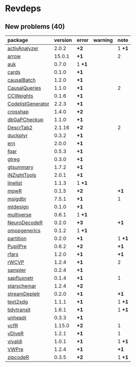 # Revdeps

## New problems (40)

|package           |version |error    |warning |note     |
|:-----------------|:-------|:--------|:-------|:--------|
|[activAnalyzer](problems.md#activanalyzer)|2.0.2   |__+2__   |        |1 __+1__ |
|[arrow](problems.md#arrow)|15.0.1  |__+1__   |        |2        |
|[auk](problems.md#auk)|0.7.0   |1 __+1__ |        |         |
|[cards](problems.md#cards)|0.1.0   |__+1__   |        |         |
|[causalBatch](problems.md#causalbatch)|1.2.0   |__+1__   |        |         |
|[CausalQueries](problems.md#causalqueries)|1.1.0   |__+1__   |        |2        |
|[CCWeights](problems.md#ccweights)|0.1.6   |__+1__   |        |         |
|[CodelistGenerator](problems.md#codelistgenerator)|2.2.3   |__+1__   |        |         |
|[crosshap](problems.md#crosshap)|1.4.0   |__+2__   |        |         |
|[dbGaPCheckup](problems.md#dbgapcheckup)|1.1.0   |__+1__   |        |         |
|[DescrTab2](problems.md#descrtab2)|2.1.16  |__+2__   |        |2        |
|[duckplyr](problems.md#duckplyr)|0.3.2   |__+1__   |        |         |
|[ern](problems.md#ern)|2.0.0   |__+1__   |        |         |
|[fqar](problems.md#fqar)|0.5.3   |__+1__   |        |         |
|[gtreg](problems.md#gtreg)|0.3.0   |__+1__   |        |         |
|[gtsummary](problems.md#gtsummary)|1.7.2   |__+1__   |        |         |
|[iNZightTools](problems.md#inzighttools)|2.0.1   |__+1__   |        |         |
|[linelist](problems.md#linelist)|1.1.3   |1 __+1__ |        |         |
|[mpwR](problems.md#mpwr)|0.1.5   |__+2__   |        |__+1__   |
|[msigdbr](problems.md#msigdbr)|7.5.1   |__+1__   |        |1        |
|[mtdesign](problems.md#mtdesign)|0.1.0   |__+1__   |        |         |
|[multiverse](problems.md#multiverse)|0.6.1   |1 __+1__ |        |         |
|[NeuroDecodeR](problems.md#neurodecoder)|0.2.0   |__+3__   |        |__+1__   |
|[omopgenerics](problems.md#omopgenerics)|0.1.2   |1 __+1__ |        |         |
|[partition](problems.md#partition)|0.2.0   |__+1__   |        |1 __+1__ |
|[PupilPre](problems.md#pupilpre)|0.6.2   |__+2__   |        |__+1__   |
|[rfars](problems.md#rfars)|1.2.0   |__+1__   |        |__+1__   |
|[rWCVP](problems.md#rwcvp)|1.2.4   |__+1__   |        |2        |
|[sampler](problems.md#sampler)|0.2.4   |__+1__   |        |         |
|[sapfluxnetr](problems.md#sapfluxnetr)|0.1.4   |__+1__   |        |1        |
|[starschemar](problems.md#starschemar)|1.2.4   |__+2__   |        |         |
|[streamDepletr](problems.md#streamdepletr)|0.2.0   |__+1__   |        |__+1__   |
|[text2sdg](problems.md#text2sdg)|1.1.1   |__+1__   |        |1 __+1__ |
|[tidytransit](problems.md#tidytransit)|1.6.1   |__+1__   |        |1 __+1__ |
|[unheadr](problems.md#unheadr)|0.3.3   |__+1__   |        |         |
|[vcfR](problems.md#vcfr)|1.15.0  |__+2__   |        |1        |
|[vDiveR](problems.md#vdiver)|1.2.1   |__+1__   |        |1        |
|[vivaldi](problems.md#vivaldi)|1.0.1   |__+1__   |        |1 __+1__ |
|[VWPre](problems.md#vwpre)|1.2.4   |__+1__   |        |__+1__   |
|[zipcodeR](problems.md#zipcoder)|0.3.5   |__+2__   |        |1 __+1__ |

